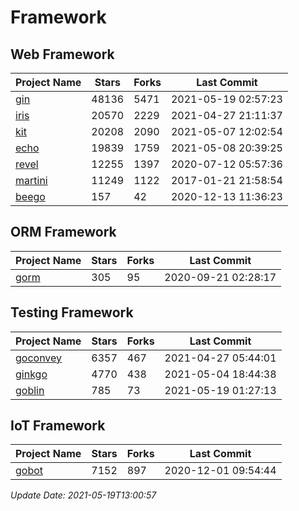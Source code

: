 # Framework

## Web Framework
| Project Name | Stars | Forks | Last Commit |
| ------------ | ----- | ----- | ----------- |
| [gin](https://github.com/gin-gonic/gin) | 48136 | 5471 | 2021-05-19 02:57:23 |
| [iris](https://github.com/kataras/iris) | 20570 | 2229 | 2021-04-27 21:11:37 |
| [kit](https://github.com/go-kit/kit) | 20208 | 2090 | 2021-05-07 12:02:54 |
| [echo](https://github.com/labstack/echo) | 19839 | 1759 | 2021-05-08 20:39:25 |
| [revel](https://github.com/revel/revel) | 12255 | 1397 | 2020-07-12 05:57:36 |
| [martini](https://github.com/go-martini/martini) | 11249 | 1122 | 2017-01-21 21:58:54 |
| [beego](https://github.com/astaxie/beego) | 157 | 42 | 2020-12-13 11:36:23 |

## ORM Framework
| Project Name | Stars | Forks | Last Commit |
| ------------ | ----- | ----- | ----------- |
| [gorm](https://github.com/jinzhu/gorm) | 305 | 95 | 2020-09-21 02:28:17 |

## Testing Framework
| Project Name | Stars | Forks | Last Commit |
| ------------ | ----- | ----- | ----------- |
| [goconvey](https://github.com/smartystreets/goconvey) | 6357 | 467 | 2021-04-27 05:44:01 |
| [ginkgo](https://github.com/onsi/ginkgo) | 4770 | 438 | 2021-05-04 18:44:38 |
| [goblin](https://github.com/franela/goblin) | 785 | 73 | 2021-05-19 01:27:13 |

## IoT Framework
| Project Name | Stars | Forks | Last Commit |
| ------------ | ----- | ----- | ----------- |
| [gobot](https://github.com/hybridgroup/gobot) | 7152 | 897 | 2020-12-01 09:54:44 |

*Update Date: 2021-05-19T13:00:57*
